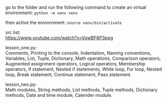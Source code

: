 go to the folder and run the following command to create an virtual environment:
`python -m venv venv` 

then active the enviornment:
`source venv/bin/activate`

src list:\
<https://www.youtube.com/watch?v=VowBF6P3ppg>

lesson_one.py:\
Comments, Printing to the console, Indentation, Naming conventions, Variables, List, Tuple, Dictionary, Math operations, Comparison operators, Augmented assignment operators, Logical operators, Membership operators, If statement, Nested if statements, While loop, For loop, Nested loop, Break statement, Continue statement, Pass statement.


lesson_two.py:\
Math modules, String methods, List methods, Tuple methods, Dictionary methods, Date and time module, Calender module.


